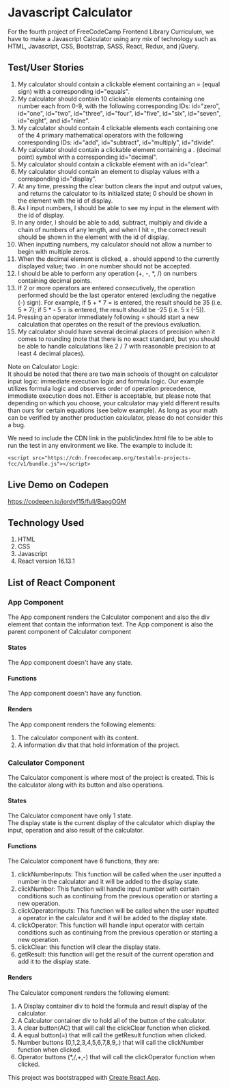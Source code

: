 # Javascript Calculator
For the fourth project of FreeCodeCamp Frontend Library Curriculum, we have to make a Javascript Calculator using any mix of technology such as HTML, Javascript, CSS, Bootstrap, SASS, React, Redux, and jQuery.

## Test/User Stories
1. My calculator should contain a clickable element containing an = (equal sign) with a corresponding id="equals".
2. My calculator should contain 10 clickable elements containing one number each from 0-9, with the following corresponding IDs: id="zero", id="one", id="two", id="three", id="four", id="five", id="six", id="seven", id="eight", and id="nine".
3. My calculator should contain 4 clickable elements each containing one of the 4 primary mathematical operators with the following corresponding IDs: id="add", id="subtract", id="multiply", id="divide".
4. My calculator should contain a clickable element containing a . (decimal point) symbol with a corresponding id="decimal".
5. My calculator should contain a clickable element with an id="clear".
6. My calculator should contain an element to display values with a corresponding id="display".
7. At any time, pressing the clear button clears the input and output values, and returns the calculator to its initialized state; 0 should be shown in the element with the id of display.
8. As I input numbers, I should be able to see my input in the element with the id of display.
9. In any order, I should be able to add, subtract, multiply and divide a chain of numbers of any length, and when I hit =, the correct result should be shown in the element with the id of display.
10. When inputting numbers, my calculator should not allow a number to begin with multiple zeros.
11. When the decimal element is clicked, a . should append to the currently displayed value; two . in one number should not be accepted.
12. I should be able to perform any operation (+, -, *, /) on numbers containing decimal points.
13. If 2 or more operators are entered consecutively, the operation performed should be the last operator entered (excluding the negative (-) sign). For example, if 5 + * 7 = is entered, the result should be 35 (i.e. 5 * 7); if 5 * - 5 = is entered, the result should be -25 (i.e. 5 x (-5)).
14. Pressing an operator immediately following = should start a new calculation that operates on the result of the previous evaluation.
15. My calculator should have several decimal places of precision when it comes to rounding (note that there is no exact standard, but you should be able to handle calculations like 2 / 7 with reasonable precision to at least 4 decimal places).

Note on Calculator Logic:  
It should be noted that there are two main schools of thought on calculator input logic: immediate execution logic and formula logic. Our example utilizes formula logic and observes order of operation precedence, immediate execution does not. Either is acceptable, but please note that depending on which you choose, your calculator may yield different results than ours for certain equations (see below example). As long as your math can be verified by another production calculator, please do not consider this a bug.  
  
We need to include the CDN link in the public\index.html file to be able to run the test in any environment we like. The example to include it:
```
<script src="https://cdn.freecodecamp.org/testable-projects-fcc/v1/bundle.js"></script>
```

## Live Demo on Codepen
https://codepen.io/jordyf15/full/BaogOGM

## Technology Used
1. HTML
2. CSS
3. Javascript
3. React version 16.13.1

## List of React Component

### App Component
The App component renders the Calculator component and also the div element that contain the information text. The App component is also the parent component of Calculator component

#### States
The App component doesn't have any state.

#### Functions
The App component doesn't have any function.

#### Renders
The App component renders the following elements:
1. The calculator component with its content.
2. A information div that that hold information of the project.

### Calculator Component
The Calculator component is where most of the project is created. This is the calculator along with its button and also operations.

#### States
The Calculator component have only 1 state.  
The display state is the current display of the calculator which display the input, operation and also result of the calculator.

#### Functions
The Calculator component have 6 functions, they are:
1. clickNumberInputs: This function will be called when the user inputted a number in the calculator and it will be added to the display state. 
2. clickNumber: This function will handle input number with certain conditions such as continuing from the previous operation or starting a new operation.
3. clickOperatorInputs: This function will be called when the user inputted a operator in the calculator and it will be added to the display state. 
4. clickOperator: This function will handle input operator with certain conditions such as continuing from the previous operation or starting a new operation.
5. clickClear: this function will clear the display state.
6. getResult: this function will get the result of the current operation and add it to the display state.

#### Renders
The Calculator component renders the following element:
1. A Display container div to hold the formula and result display of the calculator.
2. A Calculator container div to hold all of the button of the calculator.
3. A clear button(AC) that will call the clickClear function when clicked.
4. A equal button(=) that will call the getResult function when clicked.
5. Number buttons (0,1,2,3,4,5,6,7,8,9,.) that will call the clickNumber function when clicked.
6. Operator buttons (*,/,+,-) that will call the clickOperator function when clicked. 

This project was bootstrapped with [Create React App](https://github.com/facebook/create-react-app).
